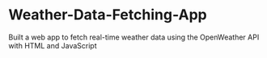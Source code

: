 # Weather-Data-Fetching-App
Built a web app to fetch real-time weather data using the OpenWeather API with HTML and JavaScript
